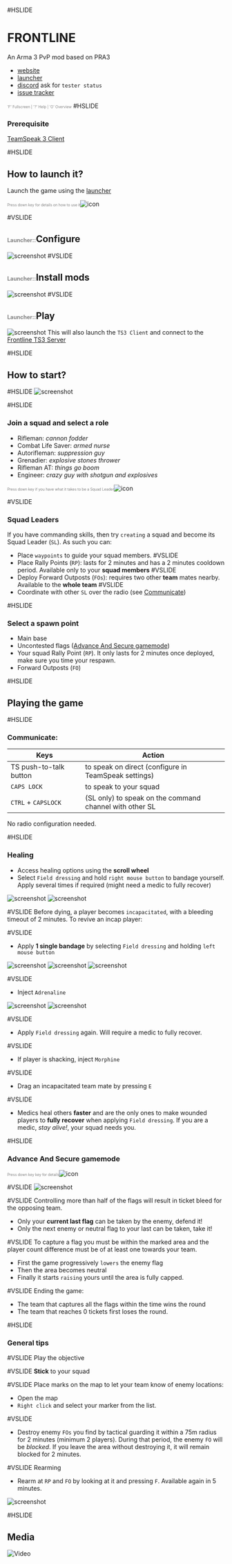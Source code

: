#HSLIDE
# FRONTLINE

An Arma 3 PvP mod based on PRA3

  - [website](http://www.frontline.frl)
  - [launcher](https://get.frontline.frl)
  - [discord](http://discord.frontline.frl) ask for `tester status`
  - [issue tracker](http://issues.frontline.frl)

<span style="font-size:0.6em; color:gray">'F' Fullscreen | '?' Help | 'O' Overview</span>
#HSLIDE
### Prerequisite
[TeamSpeak 3 Client](http://www.teamspeak.com/downloads)

#HSLIDE
## How to launch it?
Launch the game using the [launcher](https://get.frontline.frl)

<span style="font-size:0.6em; color:gray">Press down key for details on how to use it</span>![icon](resources/down-key.png)

#VSLIDE
## <span style="font-size:0.6em; color:gray">Launcher::</span>Configure
![screenshot](resources/launcher-options.png)
#VSLIDE
## <span style="font-size:0.6em; color:gray">Launcher::</span>Install mods
![screenshot](resources/launcher-install.png)
#VSLIDE
## <span style="font-size:0.6em; color:gray">Launcher::</span>Play
![screenshot](resources/launcher-play.png)
This will also launch the `TS3 Client` and connect to the [Frontline TS3 Server](ts3server://frontline.frl)

#HSLIDE
## How to start?

#HSLIDE
![screenshot](resources/squad-screen.png)

#HSLIDE
### Join a squad and select a role

- Rifleman: _cannon fodder_
- Combat Life Saver: _armed nurse_
- Autorifleman: _suppression guy_
- Grenadier: _explosive stones thrower_
- Rifleman AT: _things go boom_
- Engineer: _crazy guy with shotgun and explosives_

<span style="font-size:0.6em; color:gray">Press down key if you have what it takes to be a Squad Leader</span>![icon](resources/down-key.png)

#VSLIDE
### Squad Leaders
If you have commanding skills, then try `creating` a squad and become its Squad Leader (`SL`).
As such you can:
- Place `waypoints` to guide your squad members.
#VSLIDE
- Place Rally Points (`RP`): lasts for 2 minutes and has a 2 minutes cooldown period. Available only to your __squad members__
#VSLIDE
- Deploy Forward Outposts (`FOs`): requires two other __team__ mates nearby. Available to the __whole team__
#VSLIDE
- Coordinate with other `SL` over the radio (see [Communicate](#communicate))

#HSLIDE
### Select a spawn point
- Main base
- Uncontested flags ([Advance And Secure gamemode](#aasgamemode))
- Your squad Rally Point (`RP`). It only lasts for 2 minutes once deployed, make sure you time your respawn.
- Forward Outposts (`FO`)

#HSLIDE
## Playing the game

#HSLIDE
### <a name="communicate"></a>Communicate:

<table>
<thead><tr><th>Keys</th><th>Action</th></tr></thead>
<tbody>
<tr>
  <td>TS push-to-talk button</td>
  <td>to speak on direct (configure in TeamSpeak settings)</td>
</tr>
<tr>
  <td><code>CAPS LOCK</code></td>
  <td>to speak to your squad</td>
</tr>
<tr>
  <td><code>CTRL</code>&nbsp;+&nbsp;<code>CAPSLOCK</code></td>
  <td>(SL only) to speak on the command channel with other SL</td>
</tr>
</tbody>
</table>

No radio configuration needed.

#HSLIDE
### Healing
- Access healing options using the __scroll wheel__
- Select `Field dressing` and hold `right mouse button` to bandage yourself. Apply several times if required (might need a medic to fully recover)

![screenshot](resources/field-dressing.png)
![screenshot](resources/bandage.png)

#VSLIDE
Before dying, a player becomes `incapacitated`, with a bleeding timeout of 2 minutes. To revive an incap player:

#VSLIDE
- Apply __1 single bandage__ by selecting `Field dressing` and holding `left mouse button`

![screenshot](resources/field-dressing.png)
![screenshot](resources/bandage.png)
![screenshot](resources/bandage-in-progress.png)

#VSLIDE
- Inject `Adrenaline`

![screenshot](resources/adrenaline.png)
![screenshot](resources/adrenaline-in-progress.png)

#VSLIDE
- Apply `Field dressing` again. Will require a medic to fully recover.

#VSLIDE
- If player is shacking, inject `Morphine`

#VSLIDE
- Drag an incapacitated team mate by pressing `E`

#VSLIDE
- Medics heal others __faster__ and are the only ones to make wounded players to __fully recover__ when applying `Field dressing`. If you are a medic, _stay alive!_, your squad needs you.

#HSLIDE
### <a name="aasgamemode"></a>Advance And Secure gamemode

<span style="font-size:0.6em; color:gray">Press down key key for details</span>![icon](resources/down-key.png)

#VSLIDE
![screenshot](resources/map-flags.png)

#VSLIDE
Controlling more than half of the flags will result in ticket bleed for the opposing team.
- Only your __current last flag__ can be taken by the enemy, defend it!
- Only the next enemy or neutral flag to your last can be taken, take it!

#VSLIDE
To capture a flag you must be within the marked area and the player count difference must be of at least one towards your team.
- First the game progressively `lowers` the enemy flag
- Then the area becomes neutral
- Finally it starts `raising` yours until the area is fully capped.

#VSLIDE
Ending the game:
- The team that captures all the flags within the time wins the round
- The team that reaches 0 tickets first loses the round.

#HSLIDE
### General tips
#VSLIDE
Play the objective

#VSLIDE
__Stick__ to your squad

#VSLIDE
Place marks on the map to let your team know of enemy locations:
  * Open the map
  * `Right click` and select your marker from the list.

#VSLIDE
- Destroy enemy `FOs` you find by tactical guarding it within a 75m radius for 2 minutes (minimum 2 players). During that period, the enemy `FO` will be _blocked_. If you leave the area without destroying it, it will remain blocked for 2 minutes.

#VSLIDE
Rearming

- Rearm at `RP` and `FO` by looking at it and pressing `F`. Available again in 5 minutes.

![screenshot](resources/rp.png)

#HSLIDE
## Media
![Video](https://www.youtube.com/embed/qm4CUKGQ63s)
